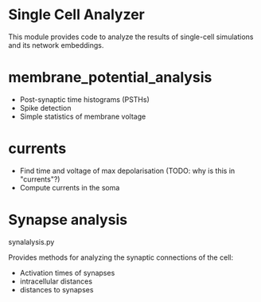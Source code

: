 # Single Cell Analyzer

This module provides code to analyze the results of single-cell simulations and its network embeddings.

# membrane_potential_analysis

- Post-synaptic time histograms (PSTHs)
- Spike detection
- Simple statistics of membrane voltage

# currents

- Find time and voltage of max depolarisation (TODO: why is this in "currents"?)
- Compute currents in the soma

# Synapse analysis

synalalysis.py

Provides methods for analyzing the synaptic connections of the cell:
- Activation times of synapses
- intracellular distances
- distances to synapses